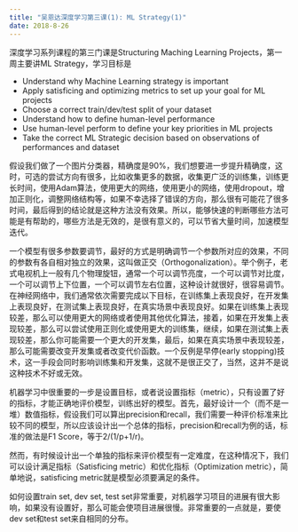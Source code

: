 ```yaml
---
title: "吴恩达深度学习第三课(1): ML Strategy(1)"
date: 2018-8-26
---
```


深度学习系列课程的第三门课是Structuring Maching Learning Projects，第一周主要讲ML Strategy，学习目标是

- Understand why Machine Learning strategy is important
- Apply satisficing and optimizing metrics to set up your goal for ML projects
- Choose a correct train/dev/test split of your dataset
- Understand how to define human-level performance
- Use human-level perform to define your key priorities in ML projects
- Take the correct ML Strategic decision based on observations of performances and dataset

假设我们做了一个图片分类器，精确度是90%，我们想要进一步提升精确度，这时，可选的尝试方向有很多，比如收集更多的数据，收集更广泛的训练集，训练更长时间，使用Adam算法，使用更大的网络，使用更小的网络，使用dropout，增加正则化，调整网络结构等，如果不幸选择了错误的方向，那么很有可能花了很多时间，最后得到的结论就是这种方法没有效果。所以，能够快速的判断哪些方法可能是有帮助的，哪些方法是无效的，是很有意义的，可以节省大量时间，加速模型迭代。

一个模型有很多参数要调节，最好的方式是明确调节一个参数所对应的效果，不同的参数有各自相对独立的效果，这叫做正交（Orthogonalization）。举个例子，老式电视机上一般有几个物理旋钮，通常一个可以调节亮度，一个可以调节对比度，一个可以调节上下位置，一个可以调节左右位置，这种设计就很好，很容易调节。在神经网络中，我们通常依次需要完成以下目标，在训练集上表现良好，在开发集上表现良好，在测试集上表现良好，在真实场景中表现良好。如果在训练集上表现较差，那么可以使用更大的网络或者使用其他优化算法，接着，如果在开发集上表现较差，那么可以尝试使用正则化或使用更大的训练集，继续，如果在测试集上表现较差，那么你可能需要一个更大的开发集，最后，如果在真实场景中表现较差，那么可能需要改变开发集或者改变代价函数。一个反例是早停(early stopping)技术，这一手段会同时影响训练集和开发集，这就不是很正交了，当然，这并不是说这种技术不好或无效。

机器学习中很重要的一步是设置目标，或者说设置指标（metric），只有设置了好的指标，才能正确地评价模型，训练出好的模型。首先，最好设计一个（而不是一堆）数值指标，假设我们可以算出precision和recall，我们需要一种评价标准来比较不同的模型，所以应该设计出一个总体的指标，precision和recall为例的话，标准的做法是F1 Score，等于2/(1/p+1/r)。

然而，有时候设计出一个单独的指标来评价模型有一定难度，在这种情况下，我们可以设计满足指标（Satisficing metric）和优化指标（Optimization metric），简单地说，satisficing metric就是模型必须要满足的条件。

如何设置train set, dev set, test set非常重要，对机器学习项目的进展有很大影响，如果没有设置好，那么可能会使项目进展很慢。非常重要的一点就是，要使dev set和test set来自相同的分布。

